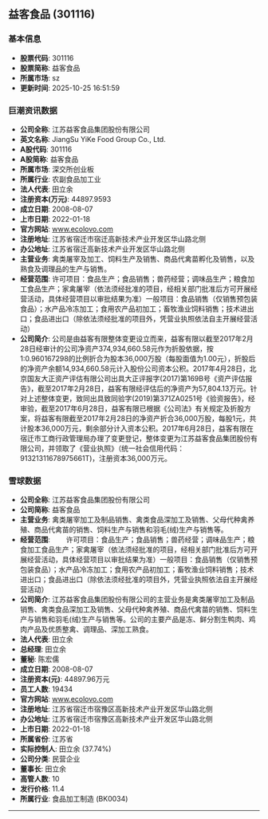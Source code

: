 ## 益客食品 (301116)

### 基本信息

- **股票代码**: 301116
- **股票简称**: 益客食品
- **所属市场**: sz
- **更新时间**: 2025-10-25 16:51:59

### 巨潮资讯数据

- **公司全称**: 江苏益客食品集团股份有限公司
- **英文名称**: JiangSu YiKe Food Group Co., Ltd.
- **A股代码**: 301116
- **A股简称**: 益客食品
- **所属市场**: 深交所创业板
- **所属行业**: 农副食品加工业
- **法人代表**: 田立余
- **注册资本(万元)**: 44897.9593
- **成立日期**: 2008-08-07
- **上市日期**: 2022-01-18
- **官方网站**: www.ecolovo.com
- **注册地址**: 江苏省宿迁市宿迁高新技术产业开发区华山路北侧
- **办公地址**: 江苏省宿迁高新技术产业开发区华山路北侧
- **主营业务**: 禽类屠宰及加工、饲料生产及销售、商品代禽苗孵化及销售，以及熟食及调理品的生产与销售。
- **经营范围**: 许可项目：食品生产；食品销售；兽药经营；调味品生产；粮食加工食品生产；家禽屠宰（依法须经批准的项目，经相关部门批准后方可开展经营活动，具体经营项目以审批结果为准）一般项目：食品销售（仅销售预包装食品）；水产品冷冻加工；食用农产品初加工；畜牧渔业饲料销售；技术进出口；食品进出口（除依法须经批准的项目外，凭营业执照依法自主开展经营活动）
- **公司简介**: 公司是由益客有限整体变更设立而来，益客有限以截至2017年2月28日经审计的公司净资产374,934,660.58元作为折股依据，按1:0.960167298的比例折合为股本36,000万股（每股面值为1.00元），折股后的净资产余额14,934,660.58元计入股份公司资本公积。2017年4月28日，北京国友大正资产评估有限公司出具大正评报字(2017)第169B号《资产评估报告》，截至2017年2月28日，益客有限经评估后的净资产为57,804.13万元。针对上述整体变更，致同出具致同验字(2019)第371ZA0251号《验资报告》，经审验，截至2017年6月28日，益客有限已根据《公司法》有关规定及折股方案，将益客有限截至2017年2月28日的净资产折合36,000万股，每股1元，共计股本36,000万元，剩余部分计入资本公积。2017年6月28日，益客有限在宿迁市工商行政管理局办理了变更登记，整体变更为江苏益客食品集团股份有限公司，并领取了《营业执照》（统一社会信用代码：91321311678975661T)，注册资本36,000万元。

### 雪球数据

- **公司全称**: 江苏益客食品集团股份有限公司
- **公司简称**: 益客食品
- **主营业务**: 禽类屠宰加工及制品销售、禽类食品深加工及销售、父母代种禽养殖、商品代禽苗的销售、饲料生产与销售和羽毛(绒)生产与销售等。
- **经营范围**: 　　许可项目：食品生产；食品销售；兽药经营；调味品生产；粮食加工食品生产；家禽屠宰（依法须经批准的项目，经相关部门批准后方可开展经营活动，具体经营项目以审批结果为准）一般项目：食品销售（仅销售预包装食品）；水产品冷冻加工；食用农产品初加工；畜牧渔业饲料销售；技术进出口；食品进出口（除依法须经批准的项目外，凭营业执照依法自主开展经营活动）
- **公司简介**: 江苏益客食品集团股份有限公司的主营业务是禽类屠宰加工及制品销售、禽类食品深加工及销售、父母代种禽养殖、商品代禽苗的销售、饲料生产与销售和羽毛(绒)生产与销售等。公司的主要产品是冻、鲜分割生鸭肉、鸡肉产品及优质整禽、调理品、深加工熟食。
- **法人代表**: 田立余
- **总经理**: 田立余
- **董秘**: 陈宏儒
- **成立日期**: 2008-08-07
- **注册资本(元)**: 44897.96万元
- **员工人数**: 19434
- **官方网站**: www.ecolovo.com
- **注册地址**: 江苏省宿迁市宿豫区高新技术产业开发区华山路北侧
- **办公地址**: 江苏省宿迁市宿豫区高新技术产业开发区华山路北侧
- **上市日期**: 2022-01-18
- **所属省份**: 江苏省
- **实际控制人**: 田立余 (37.74%)
- **公司分类**: 民营企业
- **董事长**: 田立余
- **高管人数**: 10
- **发行价格**: 11.4
- **所属行业**: 食品加工制造 (BK0034)

---